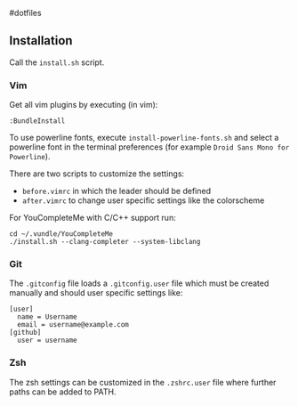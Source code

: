 #dotfiles
## Installation
Call the `install.sh` script.

### Vim
Get all vim plugins by executing (in vim):
```
:BundleInstall
```

To use powerline fonts, execute `install-powerline-fonts.sh` and
select a powerline font in the terminal preferences (for example
`Droid Sans Mono for Powerline`).


There are two scripts to customize the settings:
 - `before.vimrc` in which the leader should be defined
 - `after.vimrc` to change user specific settings like the colorscheme


For YouCompleteMe with C/C++ support run:
```
cd ~/.vundle/YouCompleteMe
./install.sh --clang-completer --system-libclang
```

### Git
The `.gitconfig` file loads a `.gitconfig.user` file which must 
be created manually and should user specific settings like:
```
[user]
  name = Username
  email = username@example.com
[github]
  user = username
```

### Zsh
The zsh settings can be customized in the `.zshrc.user` file
where further paths can be added to PATH.
